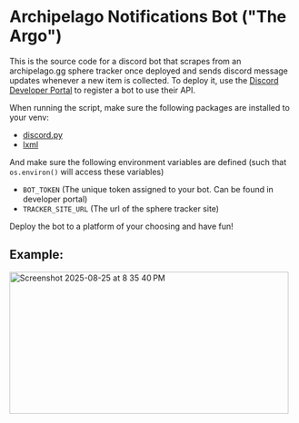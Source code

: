 # Archipelago Notifications Bot ("The Argo")

This is the source code for a discord bot that scrapes from an archipelago.gg sphere tracker once deployed and sends discord message updates whenever a new item is collected. To deploy it, use 
the [Discord Developer Portal](https://discord.com/developers) to register a bot to use their API.

When running the script, make sure the following packages are installed to your venv:
 - [discord.py](https://pypi.org/project/discord.py/)
 - [lxml](https://pypi.org/project/lxml/)

And make sure the following environment variables are defined (such that `os.environ()` will access these variables)
 - `BOT_TOKEN` (The unique token assigned to your bot. Can be found in developer portal)
 - `TRACKER_SITE_URL` (The url of the sphere tracker site)

Deploy the bot to a platform of your choosing and have fun!

## Example:
<img width="491" height="250" alt="Screenshot 2025-08-25 at 8 35 40 PM" src="https://github.com/user-attachments/assets/b50447c6-c262-4d2e-ad95-512b4366c3a6" />
